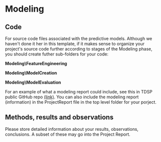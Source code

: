 # Modeling

## Code
For source code files associated with the predictive models. Although we haven't done it her in this template, if it makes sense to organize your project's source code further according to stages of the Modeling phase, you should create futher sub-folders for your code:

**Modeling\FeatureEngineering**

**Modeling\ModelCreation**

**Modeling\ModelEvaluation**


For an example of what a modeling report could include, see this in TDSP public GitHub repo [(link)](https://github.expedia.biz/Egencia/data-science-project-template-repo/blob/master/docs/doc_templates/model-report.md). You can also include the modeling report (information) in the ProjectReport file in the top level folder for your porject.

## Methods, results and observations
Please store detailed information about your results, observations, conclusions. A subset of these may go into the Project Report.